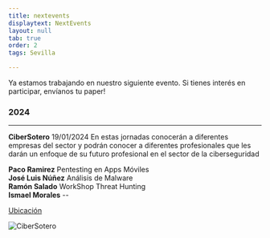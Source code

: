 ```yaml
---
title: nextevents
displaytext: NextEvents
layout: null
tab: true
order: 2
tags: Sevilla

---
```

Ya estamos trabajando en nuestro siguiente evento. Si tienes interés en participar, envíanos tu paper!

### 2024 ###
--- 
**CiberSotero** 19/01/2024
En estas jornadas conocerán a diferentes empresas del sector y podrán conocer a diferentes profesionales que les darán un enfoque de su futuro profesional en el sector de la ciberseguridad

**Paco Ramirez** Pentesting en Apps Móviles  
**José Luis Núñez** Análisis de Malware  
**Ramón Salado** WorkShop Threat Hunting  
**Ismael Morales** --  

[Ubicación]([https://goo.gl/maps/fjgUzLAK8AqMB2dF6](https://www.google.com/maps/place/IES+Sotero+Hern%C3%A1ndez/@37.3623234,-6.0347906,15z/data=!4m2!3m1!1s0x0:0xbb6742529c87c8ef?sa=X&ved=2ahUKEwjR8cOn89-DAxVLU6QEHawuDsIQ_BJ6BAgREAA)https://www.google.com/maps/place/IES+Sotero+Hern%C3%A1ndez/@37.3623234,-6.0347906,15z/data=!4m2!3m1!1s0x0:0xbb6742529c87c8ef?sa=X&ved=2ahUKEwjR8cOn89-DAxVLU6QEHawuDsIQ_BJ6BAgREAA)


![CiberSotero](https://i.imgur.com/P6yu2e3.png)
